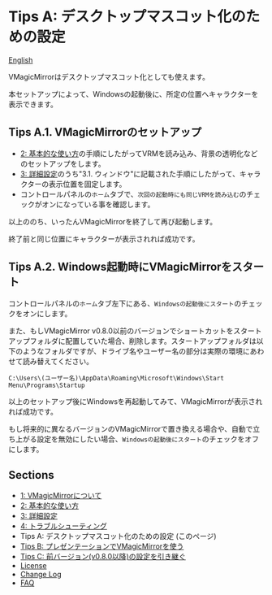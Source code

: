 
# Tips A: デスクトップマスコット化のための設定

[English](./en_tips_desktop_mascot.html)

VMagicMirrorはデスクトップマスコット化としても使えます。

本セットアップによって、Windowsの起動後に、所定の位置へキャラクターを表示できます。

## Tips A.1. VMagicMirrorのセットアップ

* [2: 基本的な使い方](./get_started.html)の手順にしたがってVRMを読み込み、背景の透明化などのセットアップをします。
* [3: 詳細設定](./about_settings.html)のうち"3.1. ウィンドウ"に記載された手順にしたがって、キャラクターの表示位置を固定します。
* コントロールパネルの`ホーム`タブで、`次回の起動時にも同じVRMを読み込む`のチェックがオンになっている事を確認します。

以上ののち、いったんVMagicMirrorを終了して再び起動します。

終了前と同じ位置にキャラクターが表示されれば成功です。


## Tips A.2. Windows起動時にVMagicMirrorをスタート

コントロールパネルの`ホーム`タブ左下にある、`Windowsの起動後にスタート`のチェックをオンにします。

また、もしVMagicMirror v0.8.0以前のバージョンでショートカットをスタートアップフォルダに配置していた場合、削除します。スタートアップフォルダは以下のようなフォルダですが、ドライブ名やユーザー名の部分は実際の環境にあわせて読み替えてください。

`C:\Users\(ユーザー名)\AppData\Roaming\Microsoft\Windows\Start Menu\Programs\Startup`

以上のセットアップ後にWindowsを再起動してみて、VMagicMirrorが表示されれば成功です。

もし将来的に異なるバージョンのVMagicMirrorで置き換える場合や、自動で立ち上がる設定を無効にしたい場合、`Windowsの起動後にスタート`のチェックをオフにします。


## Sections

* [1: VMagicMirrorについて](./index.html)
* [2: 基本的な使い方](./get_started.html)
* [3: 詳細設定](./about_settings.html)
* [4: トラブルシューティング](./troubleshooting.html)
* Tips A: デスクトップマスコット化のための設定 (このページ)
* [Tips B: プレゼンテーションでVMagicMirrorを使う](./tips_presentation.html)
* [Tips C: 前バージョン(v0.8.0以降)の設定を引き継ぐ](./tips_load_prev_setting.html)
* [License](./about_license.html)
* [Change Log](./changelog.html)
* [FAQ](./en_frequently_asked_questions.html)
